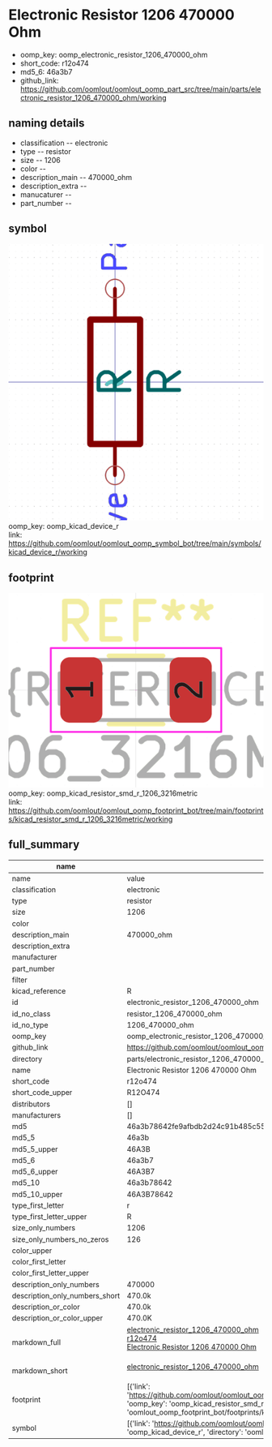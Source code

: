 # Electronic Resistor 1206 470000 Ohm

  
* oomp_key: oomp_electronic_resistor_1206_470000_ohm 
* short_code: r12o474
* md5_6: 46a3b7  
* github_link: https://github.com/oomlout/oomlout_oomp_part_src/tree/main/parts/electronic_resistor_1206_470000_ohm/working  
## naming details
* classification -- electronic
* type -- resistor
* size -- 1206
* color -- 
* description_main -- 470000_ohm
* description_extra -- 
* manucaturer -- 
* part_number -- 



## symbol

![](symbol/0/working/working_600.png)  
oomp_key: oomp_kicad_device_r  
link: https://github.com/oomlout/oomlout_oomp_symbol_bot/tree/main/symbols/kicad_device_r/working  

## footprint

![](footprint/0/working/working_600.png)  
oomp_key: oomp_kicad_resistor_smd_r_1206_3216metric  
link: https://github.com/oomlout/oomlout_oomp_footprint_bot/tree/main/footprints/kicad_resistor_smd_r_1206_3216metric/working  

## full_summary
| name | value | 
| --- | --- | 
| name | value | 
| classification | electronic | 
| type | resistor | 
| size | 1206 | 
| color |  | 
| description_main | 470000_ohm | 
| description_extra |  | 
| manufacturer |  | 
| part_number |  | 
| filter |  | 
| kicad_reference | R | 
| id | electronic_resistor_1206_470000_ohm | 
| id_no_class | resistor_1206_470000_ohm | 
| id_no_type | 1206_470000_ohm | 
| oomp_key | oomp_electronic_resistor_1206_470000_ohm | 
| github_link | https://github.com/oomlout/oomlout_oomp_part_src/tree/main/parts/electronic_resistor_1206_470000_ohm/working | 
| directory | parts/electronic_resistor_1206_470000_ohm | 
| name | Electronic Resistor 1206 470000 Ohm | 
| short_code | r12o474 | 
| short_code_upper | R12O474 | 
| distributors | [] | 
| manufacturers | [] | 
| md5 | 46a3b78642fe9afbdb2d24c91b485c55 | 
| md5_5 | 46a3b | 
| md5_5_upper | 46A3B | 
| md5_6 | 46a3b7 | 
| md5_6_upper | 46A3B7 | 
| md5_10 | 46a3b78642 | 
| md5_10_upper | 46A3B78642 | 
| type_first_letter | r | 
| type_first_letter_upper | R | 
| size_only_numbers | 1206 | 
| size_only_numbers_no_zeros | 126 | 
| color_upper |  | 
| color_first_letter |  | 
| color_first_letter_upper |  | 
| description_only_numbers | 470000 | 
| description_only_numbers_short | 470.0k | 
| description_or_color | 470.0k | 
| description_or_color_upper | 470.0K | 
| markdown_full | [electronic_resistor_1206_470000_ohm](https://github.com/oomlout/oomlout_oomp_part_src/tree/main/parts/electronic_resistor_1206_470000_ohm/working)<br>[r12o474](https://github.com/oomlout/oomlout_oomp_part_src/tree/main/parts/electronic_resistor_1206_470000_ohm/working)<br>[Electronic Resistor 1206 470000 Ohm](https://github.com/oomlout/oomlout_oomp_part_src/tree/main/parts/electronic_resistor_1206_470000_ohm/working)<br><br> | 
| markdown_short | [electronic_resistor_1206_470000_ohm](https://github.com/oomlout/oomlout_oomp_part_src/tree/main/parts/electronic_resistor_1206_470000_ohm/working)<br><br> | 
| footprint | [{'link': 'https://github.com/oomlout/oomlout_oomp_footprint_bot/tree/main/foootprntss/kicad_resistor_smd_r_1206_3216metric', 'oomp_key': 'oomp_kicad_resistor_smd_r_1206_3216metric', 'directory': 'oomlout_oomp_footprint_bot/footprints/kicad_resistor_smd_r_1206_3216metric//working/working.kicad_mod'}] | 
| symbol | [{'link': 'https://github.com/oomlout/oomlout_oomp_symbol_bot/tree/main/symbols/kicad_device_r', 'oomp_key': 'oomp_kicad_device_r', 'directory': 'oomlout_oomp_symbol_bot/symbols/kicad_device_r//working/working.kicad_sym'}] | 
